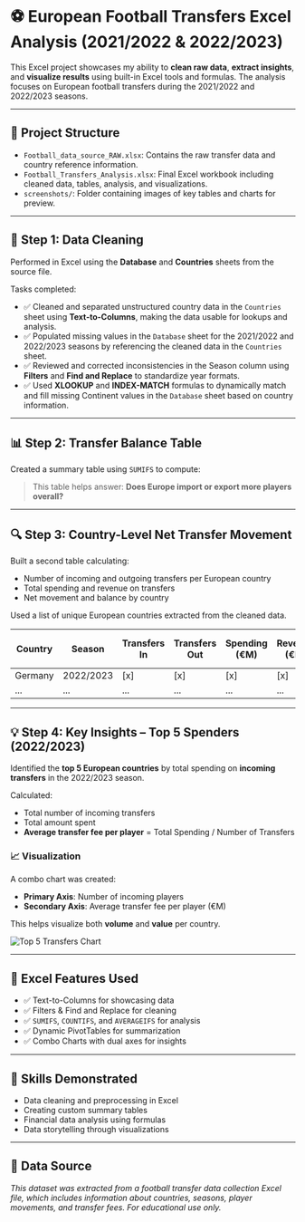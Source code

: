 # ⚽ European Football Transfers Excel Analysis (2021/2022 & 2022/2023)

This Excel project showcases my ability to **clean raw data**, **extract insights**, and **visualize results** using built-in Excel tools and formulas. The analysis focuses on European football transfers during the 2021/2022 and 2022/2023 seasons.

---

## 📁 Project Structure

- `Football_data_source_RAW.xlsx`: Contains the raw transfer data and country reference information.
- `Football_Transfers_Analysis.xlsx`: Final Excel workbook including cleaned data, tables, analysis, and visualizations.
- `screenshots/`: Folder containing images of key tables and charts for preview.

---

## 🧹 Step 1: Data Cleaning

Performed in Excel using the **Database** and **Countries** sheets from the source file.

Tasks completed:
- ✅ Cleaned and separated unstructured country data in the `Countries` sheet using **Text-to-Columns**, making the data usable for lookups and analysis.
- ✅ Populated missing values in the `Database` sheet for the 2021/2022 and 2022/2023 seasons by referencing the cleaned data in the `Countries` sheet.
- ✅ Reviewed and corrected inconsistencies in the Season column using **Filters** and **Find and Replace** to standardize year formats.
- ✅ Used **XLOOKUP** and **INDEX-MATCH** formulas to dynamically match and fill missing Continent values in the `Database` sheet based on country information.



---

## 📊 Step 2: Transfer Balance Table

Created a summary table using `SUMIFS` to compute:

> This table helps answer: **Does Europe import or export more players overall?**

---

## 🔍 Step 3: Country-Level Net Transfer Movement

Built a second table calculating:

- Number of incoming and outgoing transfers per European country
- Total spending and revenue on transfers
- Net movement and balance by country

Used a list of unique European countries extracted from the cleaned data.

| Country    | Season     | Transfers In | Transfers Out | Spending (€M) | Revenue (€M) | Net Balance (€M) |
|------------|------------|---------------|----------------|----------------|----------------|------------------|
| Germany    | 2022/2023  | [x]           | [x]            | [x]            | [x]            | [x]              |
| ...        | ...        | ...           | ...            | ...            | ...            | ...              |

---

## 💡 Step 4: Key Insights – Top 5 Spenders (2022/2023)

Identified the **top 5 European countries** by total spending on **incoming transfers** in the 2022/2023 season.

Calculated:
- Total number of incoming transfers
- Total amount spent
- **Average transfer fee per player** = Total Spending / Number of Transfers

### 📈 Visualization

A combo chart was created:
- **Primary Axis**: Number of incoming players
- **Secondary Axis**: Average transfer fee per player (€M)

This helps visualize both **volume** and **value** per country.

![Top 5 Transfers Chart](screenshots/transfer_visualization.png)

---

## 🧠 Excel Features Used

- ✅ Text-to-Columns for showcasing data
- ✅ Filters & Find and Replace for cleaning
- ✅ `SUMIFS`, `COUNTIFS`, and `AVERAGEIFS` for analysis
- ✅ Dynamic PivotTables for summarization
- ✅ Combo Charts with dual axes for insights

---

## 📌 Skills Demonstrated

- Data cleaning and preprocessing in Excel
- Creating custom summary tables
- Financial data analysis using formulas
- Data storytelling through visualizations

---

## 📄 Data Source

*This dataset was extracted from a football transfer data collection Excel file, which includes information about countries, seasons, player movements, and transfer fees. For educational use only.*
